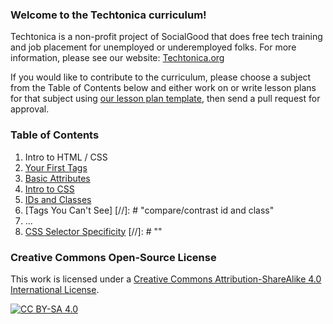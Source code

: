 ### Welcome to the Techtonica curriculum!

Techtonica is a non-profit project of SocialGood that does free tech training and job placement for unemployed or underemployed folks. For more information, please see our website: [Techtonica.org](techtonica.org)

If you would like to contribute to the curriculum, please choose a subject from the Table of Contents below and either work on or write lesson plans for that subject using [our lesson plan template](https://github.com/Techtonica/curriculum/blob/master/templates/lesson-plan.md), then send a pull request for approval. 

### Table of Contents

1. Intro to HTML / CSS
  1. [Your First Tags](https://github.com/Techtonica/curriculum/blob/master/html/your-first-tags.md)
  1. [Basic Attributes](https://github.com/Techtonica/curriculum/blob/master/html/basic-attributes.md)
  1. [Intro to CSS](https://github.com/Techtonica/curriculum/blob/master/html/intro-to-css.md)
  1. [IDs and Classes](https://github.com/Techtonica/curriculum/blob/master/html/ids-and-classes.md) 
  1. [Tags You Can't See] [//]: # "compare/contrast id and class"
  1. ...
  1. [CSS Selector Specificity](https://github.com/Techtonica/curriculum/blob/master/html/css-selector-specificity.md) [//]: # ""

### Creative Commons Open-Source License
This work is licensed under a [Creative Commons Attribution-ShareAlike 4.0 International License](https://creativecommons.org/licenses/by-sa/4.0/legalcode).

[![CC BY-SA 4.0](https://i.creativecommons.org/l/by-sa/4.0/88x31.png)](https://creativecommons.org/licenses/by-sa/4.0/legalcode)
